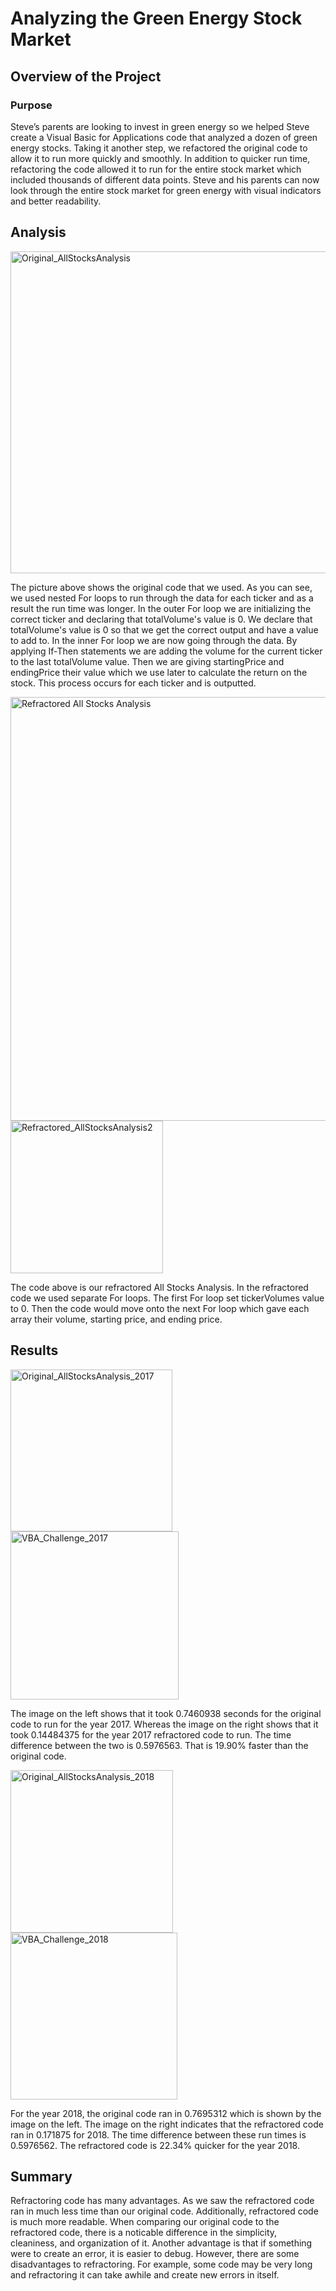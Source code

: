 # Analyzing the Green Energy Stock Market

## Overview of the Project

### Purpose
Steve’s parents are looking to invest in green energy so we helped Steve create a Visual Basic for Applications code that analyzed a dozen of green energy stocks. Taking it another step, we refactored the original code to allow it to run more quickly and smoothly. In addition to quicker run time, refactoring the code allowed it to run for the entire stock market which included thousands of different data points. Steve and his parents can now look through the entire stock market for green energy with visual indicators and better readability. 

## Analysis

<img width="515" alt="Original_AllStocksAnalysis" src="https://user-images.githubusercontent.com/103657822/167312150-5a23cfeb-fde4-4856-994e-9750de617159.png">

The picture above shows the original code that we used. As you can see, we used nested For loops to run through the data for each ticker and as a result the run time was longer. In the outer For loop we are initializing the correct ticker and declaring that totalVolume's value is 0. We declare that totalVolume's value is 0 so that we get the correct output and have a value to add to. In the inner For loop we are now going through the data. By applying If-Then statements we are adding the volume for the current ticker to the last totalVolume value. Then we are giving startingPrice and endingPrice their value which we use later to calculate the return on the stock. This process occurs for each ticker and is outputted. 

<img width="678" alt="Refractored All Stocks Analysis" src="https://user-images.githubusercontent.com/103657822/167313226-3354d25f-59ab-4f09-80ea-68606f1d6ad7.png">
<img width="244" alt="Refractored_AllStocksAnalysis2" src="https://user-images.githubusercontent.com/103657822/167313289-1019e0b7-1dff-460d-a923-1cd75d2dca3e.png">

The code above is our refractored All Stocks Analysis. In the refractored code we used separate For loops. The first For loop set tickerVolumes value to 0. Then the code would move onto the next For loop which gave each array their volume, starting price, and ending price.

## Results

<img width="259" alt="Original_AllStocksAnalysis_2017" src="https://user-images.githubusercontent.com/103657822/167314002-0aaddb54-7c14-43b6-af51-ad27ace8abb4.png">      <img width="269" alt="VBA_Challenge_2017" src="https://user-images.githubusercontent.com/103657822/167314144-45db28bc-74e4-4a70-ae92-7720aa56677f.png">


The image on the left shows that it took 0.7460938 seconds for the original code to run for the year 2017. Whereas the image on the right shows that it took 0.14484375 for the year 2017 refractored code to run. The time difference between the two is 0.5976563. That is 19.90% faster than the original code.


<img width="260" alt="Original_AllStocksAnalysis_2018" src="https://user-images.githubusercontent.com/103657822/167314405-9481ac90-4824-4850-adee-6b609bde79ae.png">      <img width="267" alt="VBA_Challenge_2018" src="https://user-images.githubusercontent.com/103657822/167314413-9ab18df0-da97-44f7-83f6-1cc22c10fd59.png">


For the year 2018, the original code ran in 0.7695312 which is shown by the image on the left. The image on the right indicates that the refractored code ran in 0.171875 for 2018. The time difference between these run times is 0.5976562. The refractored code is 22.34% quicker for the year 2018.

## Summary

Refractoring code has many advantages. As we saw the refractored code ran in much less time than our original code. Additionally, refractored code is much more readable. When comparing our original code to the refractored code, there is a noticable difference in the simplicity, cleaniness, and organization of it. Another advantage is that if something were to create an error, it is easier to debug. However, there are some disadvantages to refractoring. For example, some code may be very long and refractoring it can take awhile and create new errors in itself. 


